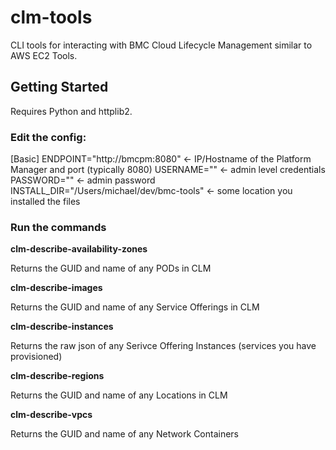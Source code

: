 # clm-tools

CLI tools for interacting with BMC Cloud Lifecycle Management similar to AWS EC2 Tools.

## Getting Started

Requires Python and httplib2.

### Edit the config:

[Basic]
ENDPOINT="http://bmcpm:8080" <- IP/Hostname of the Platform Manager and port (typically 8080)
USERNAME="" <- admin level credentials
PASSWORD="" <- admin password 
INSTALL_DIR="/Users/michael/dev/bmc-tools" <- some location you installed the files

### Run the commands

**clm-describe-availability-zones**

Returns the GUID and name of any PODs in CLM

**clm-describe-images**

Returns the GUID and name of any Service Offerings in CLM

**clm-describe-instances**

Returns the raw json of any Serivce Offering Instances (services you have provisioned)

**clm-describe-regions**

Returns the GUID and name of any Locations in CLM

**clm-describe-vpcs**

Returns the GUID and name of any Network Containers

